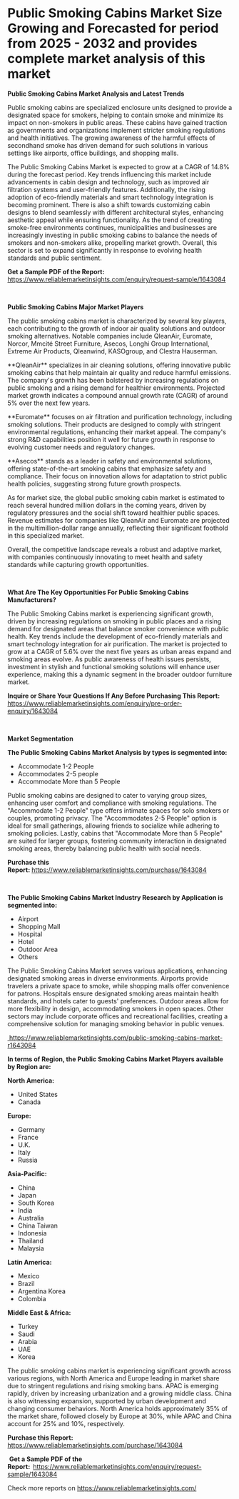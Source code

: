 <p><h1>Public Smoking Cabins Market Size Growing and Forecasted for period from 2025 - 2032 and provides complete market analysis of this market</h1></p><p><strong>Public Smoking Cabins Market Analysis and Latest Trends</strong></p>
<p><p>Public smoking cabins are specialized enclosure units designed to provide a designated space for smokers, helping to contain smoke and minimize its impact on non-smokers in public areas. These cabins have gained traction as governments and organizations implement stricter smoking regulations and health initiatives. The growing awareness of the harmful effects of secondhand smoke has driven demand for such solutions in various settings like airports, office buildings, and shopping malls.</p><p>The Public Smoking Cabins Market is expected to grow at a CAGR of 14.8% during the forecast period. Key trends influencing this market include advancements in cabin design and technology, such as improved air filtration systems and user-friendly features. Additionally, the rising adoption of eco-friendly materials and smart technology integration is becoming prominent. There is also a shift towards customizing cabin designs to blend seamlessly with different architectural styles, enhancing aesthetic appeal while ensuring functionality. As the trend of creating smoke-free environments continues, municipalities and businesses are increasingly investing in public smoking cabins to balance the needs of smokers and non-smokers alike, propelling market growth. Overall, this sector is set to expand significantly in response to evolving health standards and public sentiment.</p></p>
<p><strong>Get a Sample PDF of the Report:&nbsp;</strong> <a href="https://www.reliablemarketinsights.com/enquiry/request-sample/1643084?utm_campaign=1894&utm_medium=2&utm_source=Github&utm_content=ia&utm_term=12012025&utm_id=public-smoking-cabins">https://www.reliablemarketinsights.com/enquiry/request-sample/1643084</a></p>
<p>&nbsp;</p>
<p><strong>Public Smoking Cabins Major Market Players</strong></p>
<p><p>The public smoking cabins market is characterized by several key players, each contributing to the growth of indoor air quality solutions and outdoor smoking alternatives. Notable companies include QleanAir, Euromate, Norcor, Mmcité Street Furniture, Asecos, Longhi Group International, Extreme Air Products, Qleanwind, KASOgroup, and Clestra Hauserman.</p><p>**QleanAir** specializes in air cleaning solutions, offering innovative public smoking cabins that help maintain air quality and reduce harmful emissions. The company's growth has been bolstered by increasing regulations on public smoking and a rising demand for healthier environments. Projected market growth indicates a compound annual growth rate (CAGR) of around 5% over the next few years.</p><p>**Euromate** focuses on air filtration and purification technology, including smoking solutions. Their products are designed to comply with stringent environmental regulations, enhancing their market appeal. The company's strong R&D capabilities position it well for future growth in response to evolving customer needs and regulatory changes.</p><p>**Asecos** stands as a leader in safety and environmental solutions, offering state-of-the-art smoking cabins that emphasize safety and compliance. Their focus on innovation allows for adaptation to strict public health policies, suggesting strong future growth prospects.</p><p>As for market size, the global public smoking cabin market is estimated to reach several hundred million dollars in the coming years, driven by regulatory pressures and the social shift toward healthier public spaces. Revenue estimates for companies like QleanAir and Euromate are projected in the multimillion-dollar range annually, reflecting their significant foothold in this specialized market. </p><p>Overall, the competitive landscape reveals a robust and adaptive market, with companies continuously innovating to meet health and safety standards while capturing growth opportunities.</p></p>
<p>&nbsp;</p>
<p><strong>What Are The Key Opportunities For Public Smoking Cabins Manufacturers?</strong></p>
<p><p>The Public Smoking Cabins market is experiencing significant growth, driven by increasing regulations on smoking in public places and a rising demand for designated areas that balance smoker convenience with public health. Key trends include the development of eco-friendly materials and smart technology integration for air purification. The market is projected to grow at a CAGR of 5.6% over the next five years as urban areas expand and smoking areas evolve. As public awareness of health issues persists, investment in stylish and functional smoking solutions will enhance user experience, making this a dynamic segment in the broader outdoor furniture market.</p></p>
<p><strong>Inquire or Share Your Questions If Any Before Purchasing This Report:</strong> <a href="https://www.reliablemarketinsights.com/enquiry/pre-order-enquiry/1643084?utm_campaign=1894&utm_medium=2&utm_source=Github&utm_content=ia&utm_term=12012025&utm_id=public-smoking-cabins">https://www.reliablemarketinsights.com/enquiry/pre-order-enquiry/1643084</a></p>
<p>&nbsp;</p>
<p><strong>Market Segmentation</strong></p>
<p><strong>The Public Smoking Cabins Market Analysis by types is segmented into:</strong></p>
<p><ul><li>Accommodate 1-2 People</li><li>Accommodates 2-5 people</li><li>Accommodate More than 5 People</li></ul></p>
<p><p>Public smoking cabins are designed to cater to varying group sizes, enhancing user comfort and compliance with smoking regulations. The "Accommodate 1-2 People" type offers intimate spaces for solo smokers or couples, promoting privacy. The "Accommodates 2-5 People" option is ideal for small gatherings, allowing friends to socialize while adhering to smoking policies. Lastly, cabins that "Accommodate More than 5 People" are suited for larger groups, fostering community interaction in designated smoking areas, thereby balancing public health with social needs.</p></p>
<p><strong>Purchase this Report:&nbsp;</strong><a href="https://www.reliablemarketinsights.com/purchase/1643084?utm_campaign=1894&utm_medium=2&utm_source=Github&utm_content=ia&utm_term=12012025&utm_id=public-smoking-cabins">https://www.reliablemarketinsights.com/purchase/1643084</a></p>
<p>&nbsp;</p>
<p><strong>The Public Smoking Cabins Market Industry Research by Application is segmented into:</strong></p>
<p><ul><li>Airport</li><li>Shopping Mall</li><li>Hospital</li><li>Hotel</li><li>Outdoor Area</li><li>Others</li></ul></p>
<p><p>The Public Smoking Cabins Market serves various applications, enhancing designated smoking areas in diverse environments. Airports provide travelers a private space to smoke, while shopping malls offer convenience for patrons. Hospitals ensure designated smoking areas maintain health standards, and hotels cater to guests' preferences. Outdoor areas allow for more flexibility in design, accommodating smokers in open spaces. Other sectors may include corporate offices and recreational facilities, creating a comprehensive solution for managing smoking behavior in public venues.</p></p>
<p><a href="https://www.reliablemarketinsights.com/public-smoking-cabins-market-r1643084?utm_campaign=1894&utm_medium=2&utm_source=Github&utm_content=ia&utm_term=12012025&utm_id=public-smoking-cabins">&nbsp;https://www.reliablemarketinsights.com/public-smoking-cabins-market-r1643084</a></p>
<p><strong>In terms of Region, the Public Smoking Cabins Market Players available by Region are:</strong></p>
<p>
    <p> <strong> North America: </strong>
        <ul>
            <li>United States</li>
            <li>Canada</li>
        </ul>
        </p> 
    <p> <strong> Europe: </strong>
        <ul>
            <li>Germany</li>
            <li>France</li>
            <li>U.K.</li>
            <li>Italy</li>
            <li>Russia</li>
        </ul>
        </p> 
    <p> <strong> Asia-Pacific: </strong>
        <ul>
            <li>China</li>
            <li>Japan</li>
            <li>South Korea</li>
            <li>India</li>
            <li>Australia</li>
            <li>China Taiwan</li>
            <li>Indonesia</li>
            <li>Thailand</li>
            <li>Malaysia</li>
        </ul>
        </p> 
    <p> <strong> Latin America: </strong>
        <ul>
            <li>Mexico</li>
            <li>Brazil</li>
            <li>Argentina Korea</li>
            <li>Colombia</li>
        </ul>
        </p> 
    <p> <strong> Middle East & Africa: </strong>
        <ul>
            <li>Turkey</li>
            <li>Saudi</li>
            <li>Arabia</li>
            <li>UAE</li>
            <li>Korea</li>
        </ul>
    </p>
    </p>
<p><p>The public smoking cabins market is experiencing significant growth across various regions, with North America and Europe leading in market share due to stringent regulations and rising smoking bans. APAC is emerging rapidly, driven by increasing urbanization and a growing middle class. China is also witnessing expansion, supported by urban development and changing consumer behaviors. North America holds approximately 35% of the market share, followed closely by Europe at 30%, while APAC and China account for 25% and 10%, respectively.</p></p>
<p><strong>Purchase this Report: </strong><a href="https://www.reliablemarketinsights.com/purchase/1643084?utm_campaign=1894&utm_medium=2&utm_source=Github&utm_content=ia&utm_term=12012025&utm_id=public-smoking-cabins">https://www.reliablemarketinsights.com/purchase/1643084</a></p>
<p>&nbsp;<strong>Get a Sample PDF of the Report:&nbsp;&nbsp;</strong><a href="https://www.reliablemarketinsights.com/enquiry/request-sample/1643084?utm_campaign=1894&utm_medium=2&utm_source=Github&utm_content=ia&utm_term=12012025&utm_id=public-smoking-cabins">https://www.reliablemarketinsights.com/enquiry/request-sample/1643084</a></p>
<p><strong></strong></p>
<p>Check more reports on <a href="https://www.reliablemarketinsights.com/?utm_campaign=1894&utm_medium=2&utm_source=Github&utm_content=ia&utm_term=12012025&utm_id=public-smoking-cabins">https://www.reliablemarketinsights.com/</a></p>